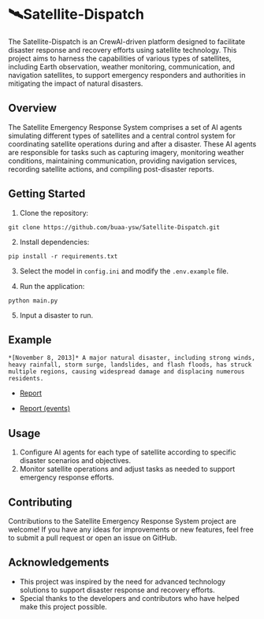 # 🛰️Satellite-Dispatch

The Satellite-Dispatch is an CrewAI-driven platform designed to facilitate disaster response and recovery efforts using satellite technology. This project aims to harness the capabilities of various types of satellites, including Earth observation, weather monitoring, communication, and navigation satellites, to support emergency responders and authorities in mitigating the impact of natural disasters.

## Overview

The Satellite Emergency Response System comprises a set of AI agents simulating different types of satellites and a central control system for coordinating satellite operations during and after a disaster. These AI agents are responsible for tasks such as capturing imagery, monitoring weather conditions, maintaining communication, providing navigation services, recording satellite actions, and compiling post-disaster reports.

## Getting Started

1. Clone the repository:

```
git clone https://github.com/buaa-ysw/Satellite-Dispatch.git
```

2. Install dependencies:

```
pip install -r requirements.txt
```

3. Select the model in `config.ini` and modify the `.env.example` file.

4. Run the application:

```
python main.py
```

5. Input a disaster to run.

## Example

```
*[November 8, 2013]* A major natural disaster, including strong winds, heavy rainfall, storm surge, landslides, and flash floods, has struck multiple regions, causing widespread damage and displacing numerous residents.
```

- [Report](https://github.com/buaa-ysw/Satellite-Dispatch/blob/main/output/Typhoon%20Haiyan%20in%20the%20Philippines/report_Typhoon%20Haiyan%20in%20the%20Philippines.md)

- [Report (events)](https://github.com/buaa-ysw/Satellite-Dispatch/blob/main/output/Typhoon%20Haiyan%20in%20the%20Philippines/events_Typhoon%20Haiyan%20in%20the%20Philippines.md)

## Usage

1. Configure AI agents for each type of satellite according to specific disaster scenarios and objectives.
2. Monitor satellite operations and adjust tasks as needed to support emergency response efforts.

## Contributing

Contributions to the Satellite Emergency Response System project are welcome! If you have any ideas for improvements or new features, feel free to submit a pull request or open an issue on GitHub.

## Acknowledgements

- This project was inspired by the need for advanced technology solutions to support disaster response and recovery efforts.
- Special thanks to the developers and contributors who have helped make this project possible.
